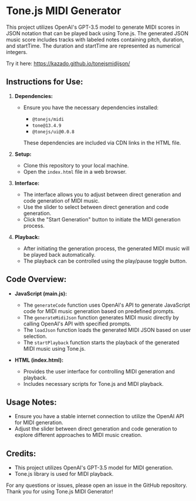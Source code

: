 # Tone.js MIDI Generator

This project utilizes OpenAI's GPT-3.5 model to generate MIDI scores in JSON notation that can be played back using Tone.js. The generated JSON music score includes tracks with labeled notes containing pitch, duration, and startTime. The duration and startTime are represented as numerical integers.

Try it here: https://kazado.github.io/tonejsmidijson/

## Instructions for Use:

1. **Dependencies:**
   - Ensure you have the necessary dependencies installed:
     - `@tonejs/midi`
     - `tone@13.4.9`
     - `@tonejs/ui@0.0.8`
    
     These dependencies are included via CDN links in the HTML file.

2. **Setup:**
   - Clone this repository to your local machine.
   - Open the `index.html` file in a web browser.

3. **Interface:**
   - The interface allows you to adjust between direct generation and code generation of MIDI music.
   - Use the slider to select between direct generation and code generation.
   - Click the "Start Generation" button to initiate the MIDI generation process.

4. **Playback:**
   - After initiating the generation process, the generated MIDI music will be played back automatically.
   - The playback can be controlled using the play/pause toggle button.

## Code Overview:

- **JavaScript (main.js):**
  - The `generateCode` function uses OpenAI's API to generate JavaScript code for MIDI music generation based on predefined prompts.
  - The `generateMidiJson` function generates MIDI music directly by calling OpenAI's API with specified prompts.
  - The `loadJson` function loads the generated MIDI JSON based on user selection.
  - The `startPlayback` function starts the playback of the generated MIDI music using Tone.js.

- **HTML (index.html):**
  - Provides the user interface for controlling MIDI generation and playback.
  - Includes necessary scripts for Tone.js and MIDI playback.

## Usage Notes:

- Ensure you have a stable internet connection to utilize the OpenAI API for MIDI generation.
- Adjust the slider between direct generation and code generation to explore different approaches to MIDI music creation.

## Credits:

- This project utilizes OpenAI's GPT-3.5 model for MIDI generation.
- Tone.js library is used for MIDI playback.


For any questions or issues, please open an issue in the GitHub repository. Thank you for using Tone.js MIDI Generator!
